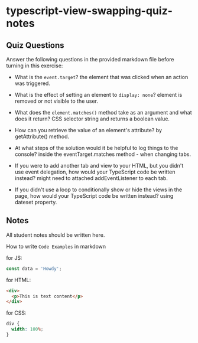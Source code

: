 # typescript-view-swapping-quiz-notes

## Quiz Questions

Answer the following questions in the provided markdown file before turning in this exercise:

- What is the `event.target`?
  the element that was clicked when an action was triggered.

- What is the effect of setting an element to `display: none`?
  element is removed or not visible to the user.

- What does the `element.matches()` method take as an argument and what does it return?
  CSS selector string and returns a boolean value.

- How can you retrieve the value of an element's attribute?
  by getAttribute() method.

- At what steps of the solution would it be helpful to log things to the console?
  inside the eventTarget.matches method - when changing tabs.

- If you were to add another tab and view to your HTML, but you didn't use event delegation, how would your TypeScript code be written instead?
  might need to attached addEventListener to each tab.

- If you didn't use a loop to conditionally show or hide the views in the page, how would your TypeScript code be written instead?
  using dateset property.

## Notes

All student notes should be written here.

How to write `Code Examples` in markdown

for JS:

```javascript
const data = 'Howdy';
```

for HTML:

```html
<div>
  <p>This is text content</p>
</div>
```

for CSS:

```css
div {
  width: 100%;
}
```
